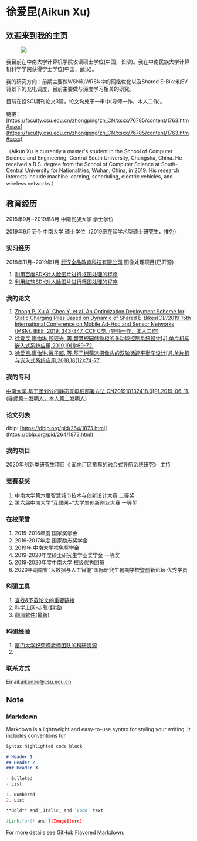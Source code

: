 # 徐爱昆(Aikun Xu)
## 欢迎来到我的主页

<figure>
<a><img src="https://github.com/xuaikun/xuaikun.github.io/blob/main/photo.JPG"></a>
</figure>

我目前在中南大学计算机学院攻读硕士学位(中国，长沙)。我在中南民族大学计算机科学学院获得学士学位(中国，武汉)。

我的研究方向：前期主要做WSN和WRSN中的网络优化以及Shared E-Bike和EV背景下的充电调度，目前主要做与深度学习相关的研究。

目前在投SCI期刊论文3篇，论文均处于一审中(导师一作，本人二作)。

链接：[https://faculty.csu.edu.cn/zhongping/zh_CN/xsxx/76785/content/1763.htm#xsxx](https://faculty.csu.edu.cn/zhongping/zh_CN/xsxx/76785/content/1763.htm#xsxx)

（Aikun Xu is currently a master's student in the School of Computer Science and Engineering, Central South University, Changsha, China. He received a B.S. degree from the School of Computer Science at South-Central University for Nationalities, Wuhan, China, in 2019. His research interests include machine learning, scheduling, electric vehicles, and wireless networks.）

## 教育经历
2015年9月~2019年8月 中南民族大学 学士学位

2019年9月至今 中南大学 硕士学位（2019级在读学术型硕士研究生，推免）

### 实习经历
2018年11月~2019年1月 [武汉全品教育科技有限公司](http://www.canpointlive.com/) 图像处理项目(已开源)
1. [利用百度SDK对人脸图片进行抠图处理的程序](https://github.com/xuaikun/BaiduSDK_FaceMatch)
2. [利用虹软SDK对人脸图片进行筛图处理的程序](https://github.com/xuaikun/ArcsoftSDK_FaceMatch)

### 我的论文
1. [Zhong P, Xu A, Chen Y, et al. An Optimization Deployment Scheme for Static Charging Piles Based on Dynamic of Shared E-Bikes[C]//2019 15th International Conference on Mobile Ad-Hoc and Sensor Networks (MSN). IEEE, 2019: 343-347.  CCF C类. (导师一作，本人二作)](https://ieeexplore.ieee.org/document/9066134) 
2. [徐爱昆,康怡琳,顾珉光, 等.智慧校园储物柜的多功能控制系统设计[J].单片机与嵌入式系统应用,2019,19(1):69-72.](http://oss.wanfangdata.com.cn/www/%E6%99%BA%E6%85%A7%E6%A0%A1%E5%9B%AD%E5%82%A8%E7%89%A9%E6%9F%9C%E7%9A%84%E5%A4%9A%E5%8A%9F%E8%83%BD%E6%8E%A7%E5%88%B6%E7%B3%BB%E7%BB%9F%E8%AE%BE%E8%AE%A1.ashx?isread=true&type=perio&resourceId=dpjyqrsxtyy201901018&transaction=%7B%22id%22%3Anull%2C%22transferOutAccountsStatus%22%3Anull%2C%22transaction%22%3A%7B%22id%22%3A%221326842735281332224%22%2C%22status%22%3A1%2C%22createDateTime%22%3Anull%2C%22payDateTime%22%3A1605178934294%2C%22authToken%22%3A%22TGT-30937847-csgMTEeczJAupw5LIAs00Cj5nBjlt2qeML0K4mHUwvwXMUiR13-my.wanfangdata.com.cn%22%2C%22user%22%3A%7B%22accountType%22%3A%22Group%22%2C%22key%22%3A%22zndx%22%7D%2C%22transferIn%22%3A%7B%22accountType%22%3A%22Income%22%2C%22key%22%3A%22PeriodicalFulltext%22%7D%2C%22transferOut%22%3A%7B%22GTimeLimit.zndx%22%3A3.0%7D%2C%22turnover%22%3A3.0%2C%22orderTurnover%22%3A3.0%2C%22productDetail%22%3A%22perio_dpjyqrsxtyy201901018%22%2C%22productTitle%22%3Anull%2C%22userIP%22%3A%22218.76.29.83%22%2C%22organName%22%3Anull%2C%22memo%22%3Anull%2C%22orderUser%22%3A%22zndx%22%2C%22orderChannel%22%3A%22pc%22%2C%22payTag%22%3A%22%22%2C%22webTransactionRequest%22%3Anull%2C%22signature%22%3A%22J9zg3HCZ8TDcvnuPdIqNEf%2BoFYmXwECX1gLhRTqlDZquGFDdDVSkRQJHaSJJ5%2FbNrFzYqbwcLOhE%5CnJmPYb332j2lpU6bWmsoY92ymwOl%2Bsw1DSNENSgaSyE1mOGlqrC6qWDz70Cv3mw97Zjymxe6IkQgT%5Cn2lZsSDEWA%2BnQKqqlnx0%3D%22%2C%22delete%22%3Afalse%7D%2C%22isCache%22%3Afalse%7D)
3. [徐爱昆,康怡琳,冀子超, 等.基于树莓派摄像头的双轮循迹平衡车设计[J].单片机与嵌入式系统应用,2018,18(12):74-77.](http://oss.wanfangdata.com.cn/www/%E5%9F%BA%E4%BA%8E%E6%A0%91%E8%8E%93%E6%B4%BE%E6%91%84%E5%83%8F%E5%A4%B4%E7%9A%84%E5%8F%8C%E8%BD%AE%E5%BE%AA%E8%BF%B9%E5%B9%B3%E8%A1%A1%E8%BD%A6%E8%AE%BE%E8%AE%A1.ashx?isread=true&type=perio&resourceId=dpjyqrsxtyy201812021&transaction=%7B%22id%22%3Anull%2C%22transferOutAccountsStatus%22%3Anull%2C%22transaction%22%3A%7B%22id%22%3A%221326842744856928256%22%2C%22status%22%3A1%2C%22createDateTime%22%3Anull%2C%22payDateTime%22%3A1605178936577%2C%22authToken%22%3A%22TGT-30937847-csgMTEeczJAupw5LIAs00Cj5nBjlt2qeML0K4mHUwvwXMUiR13-my.wanfangdata.com.cn%22%2C%22user%22%3A%7B%22accountType%22%3A%22Group%22%2C%22key%22%3A%22zndx%22%7D%2C%22transferIn%22%3A%7B%22accountType%22%3A%22Income%22%2C%22key%22%3A%22PeriodicalFulltext%22%7D%2C%22transferOut%22%3A%7B%22GTimeLimit.zndx%22%3A3.0%7D%2C%22turnover%22%3A3.0%2C%22orderTurnover%22%3A3.0%2C%22productDetail%22%3A%22perio_dpjyqrsxtyy201812021%22%2C%22productTitle%22%3Anull%2C%22userIP%22%3A%22110.53.160.29%22%2C%22organName%22%3Anull%2C%22memo%22%3Anull%2C%22orderUser%22%3A%22zndx%22%2C%22orderChannel%22%3A%22pc%22%2C%22payTag%22%3A%22%22%2C%22webTransactionRequest%22%3Anull%2C%22signature%22%3A%22HkOCzp24qaO%2FMMO8O97Oim76SEawRZgrUfVLJ7YJ8YMNdCytuhYc%2BSTa4%2FcQd6hcn84hCFs1gozR%5CniFFoq92qh1gFsisKiB0GsXCnQiApRkkmw2WmlVjgbUl9Gph85zPUaRsq%2BeGY6fmsPh3fP5ntVQ8%2F%5Cnvv3LQwSOu9plV7eVExY%3D%22%2C%22delete%22%3Afalse%7D%2C%22isCache%22%3Afalse%7D)

### 我的专利
[中南大学.基于团划分的静态充电桩部署方法:CN201910132418.0[P].2019-06-11. (导师第一发明人，本人第二发明人)](http://oss.wanfangdata.com.cn/www/%E5%9F%BA%E4%BA%8E%E5%9B%A2%E5%88%92%E5%88%86%E7%9A%84%E9%9D%99%E6%80%81%E5%85%85%E7%94%B5%E6%A1%A9%E9%83%A8%E7%BD%B2%E6%96%B9%E6%B3%95.ashx?isread=true&type=patent&resourceId=CN201910132418.0&transaction=%7B%22id%22%3Anull%2C%22transferOutAccountsStatus%22%3Anull%2C%22transaction%22%3A%7B%22id%22%3A%221326817319195791360%22%2C%22status%22%3A1%2C%22createDateTime%22%3Anull%2C%22payDateTime%22%3A1605172874627%2C%22authToken%22%3A%22TGT-30937847-csgMTEeczJAupw5LIAs00Cj5nBjlt2qeML0K4mHUwvwXMUiR13-my.wanfangdata.com.cn%22%2C%22user%22%3A%7B%22accountType%22%3A%22Group%22%2C%22key%22%3A%22zndx%22%7D%2C%22transferIn%22%3A%7B%22accountType%22%3A%22Income%22%2C%22key%22%3A%22PatentFulltext%22%7D%2C%22transferOut%22%3A%7B%22GTimeLimit.zndx%22%3A3.0%7D%2C%22turnover%22%3A3.0%2C%22orderTurnover%22%3A3.0%2C%22productDetail%22%3A%22patent_CN201910132418.0%22%2C%22productTitle%22%3Anull%2C%22userIP%22%3A%22110.53.160.29%22%2C%22organName%22%3Anull%2C%22memo%22%3Anull%2C%22orderUser%22%3A%22zndx%22%2C%22orderChannel%22%3A%22pc%22%2C%22payTag%22%3A%22%22%2C%22webTransactionRequest%22%3Anull%2C%22signature%22%3A%22OvoC0rWm%2BCxeTmVKbn%2BVylBXuucjXLd0DhUpZgq92XPbmk1vHMhThlwwZMgtrgpvZ9eEF7bFiP1k%5CnvfVeuzQRWMpIj1Y6y0R2UqBix3e%2B4d0IuVC5x%2FhtCoo6%2Bu%2BwaogYjYOG2Woeu1roOAuS3JoPYcFn%5CnSZyC0eoQLkUcngi0nmY%3D%22%2C%22delete%22%3Afalse%7D%2C%22isCache%22%3Afalse%7D)

### 论文列表
dblp: [https://dblp.org/pid/264/1873.html](https://dblp.org/pid/264/1873.html)

### 我的项目
2020年创新类研究生项目《 面向厂区货车的融合式导航系统研究》 主持

### 竞赛获奖
1. 中南大学第六届智慧城市技术与创新设计大赛 二等奖
2. 第六届中南大学“互联网+”大学生创新创业大赛 一等奖

### 在校荣誉
1. 2015-2016年度 国家奖学金
2. 2016-2017年度 国家励志奖学金
3. 2019年 中南大学推免奖学金
4. 2019-2020年度硕士研究生学业奖学金 一等奖
5. 2019-2020年度中南大学  校级优秀团员
6. 2020年湖南省“大数据与人工智能”国际研究生暑期学校暨创新论坛 优秀学员

### 科研工具
1. [查找&下载论文的重要链接](https://github.com/xuaikun/xuaikun.github.io/blob/main/file/%E6%9F%A5%E6%89%BE%26%E4%B8%8B%E8%BD%BD%E8%AE%BA%E6%96%87%E7%9A%84%E9%87%8D%E8%A6%81%E9%93%BE%E6%8E%A5.md)
2. [科学上网-步骤(翻墙)](https://github.com/xuaikun/Science_Online)
3. [翻墙软件(最新)](https://www.scto04.xyz/auth/register?code=PRdC)

### 科研经验
1. [厦门大学纪荣嵘老师团队的科研资源](https://mac.xmu.edu.cn/resources.htm)
2. 

### 联系方式
Email:[aikunxu@csu.edu.cn](aikunxu@csu.edu.cn)


## Note
### Markdown

Markdown is a lightweight and easy-to-use syntax for styling your writing. It includes conventions for

```markdown
Syntax highlighted code block

# Header 1
## Header 2
### Header 3

- Bulleted
- List

1. Numbered
2. List

**Bold** and _Italic_ and `Code` text

[Link](url) and ![Image](src)
```

For more details see [GitHub Flavored Markdown](https://guides.github.com/features/mastering-markdown/).
